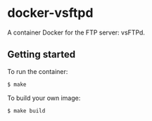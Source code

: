 # docker-vsftpd
A container Docker for the FTP server: vsFTPd. 

## Getting started
To run the container:
```bash
$ make 
```

To build your own image:
```bash
$ make build
```
